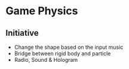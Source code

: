 # Game Physics

## Initiative
* Change the shape based on the input music
* Bridge between rigid body and particle
* Radio, Sound & Hologram
